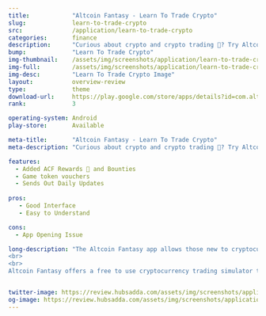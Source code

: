 ```yaml
---
title:            "Altcoin Fantasy - Learn To Trade Crypto"
slug:             learn-to-trade-crypto
src:              /application/learn-to-trade-crypto
categories:       finance
description:      "Curious about crypto and crypto trading 🤔? Try Altcoin Fantasy’s FREE crypto trading simulator and feel the thrill of trading crypto🎢 without the risk 🙌. No experience is needed and players can win crypto prizes in our weekly fantasy crypto trading competitions."
bump:             "Learn To Trade Crypto"
img-thumbnail:    /assets/img/screenshots/application/learn-to-trade-crypto.png
img-full:         /assets/img/screenshots/application/learn-to-trade-crypto.png
img-desc:         "Learn To Trade Crypto Image"
layout:           overview-review
type:             theme
download-url:     https://play.google.com/store/apps/details?id=com.altcoinfantasy.altcoinfantasy
rank:             3

operating-system: Android
play-store:       Available

meta-title:       "Altcoin Fantasy - Learn To Trade Crypto"
meta-description: "Curious about crypto and crypto trading 🤔? Try Altcoin Fantasy’s FREE crypto trading simulator and feel the thrill of trading crypto🎢 without the risk 🙌. No experience is needed and players can win crypto prizes in our weekly fantasy crypto trading competitions."

features:
  - Added ACF Rewards 🎁 and Bounties
  - Game token vouchers
  - Sends Out Daily Updates
  
pros:
   - Good Interface
   - Easy to Understand

cons:
  - App Opening Issue

long-description: "The Altcoin Fantasy app allows those new to cryptocurrencies and cryptocurrency trading to learn how to trade absolutely risk-free. Using real-time data, users can replicate trading on real exchanges using a fantasy portfolio to make their trades. For anyone who has ever wanted to learn how to trade cryptocurrencies but has been afraid to lose money, Altcoin Fantasy is the answer. 
<br>
<br>
Altcoin Fantasy offers a free to use cryptocurrency trading simulator that allows users to practice trading as if they were trading on a real exchange. Altcoin Fantasy hosts free daily, weekly and monthly contests where users have the opportunity to learn and test their skills against other players worldwide. Each contest has different rules and themes, making it more interesting and fun for players as they try to win using different trading strategies for each contest."


twitter-image: https://review.hubsadda.com/assets/img/screenshots/application/learn-to-trade-crypto.png
og-image: https://review.hubsadda.com/assets/img/screenshots/application/learn-to-trade-crypto.png
---
```

